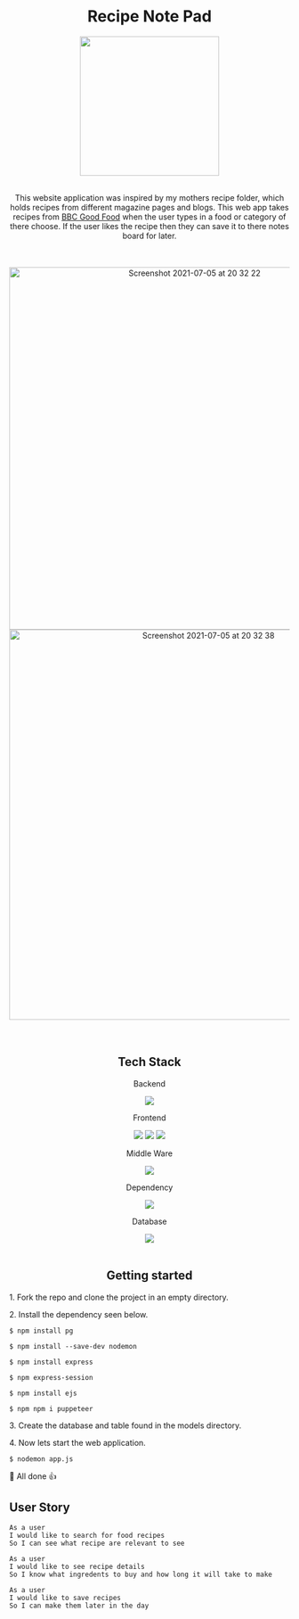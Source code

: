 <h1 align="center">Recipe Note Pad</h1>   

<div align="center"><img width="250" src="https://user-images.githubusercontent.com/71974361/124639481-1f78ec80-de84-11eb-8be6-aea7d2f2eb21.gif"></div>
</br>
<p align="center">This website application was inspired by my mothers recipe folder, which holds recipes from different magazine pages and blogs. This web app takes recipes from <a href="https://www.bbcgoodfood.com/">BBC Good Food</a> when the user types in a food or category of there choose. If the user likes the recipe then they can save it to there notes board for later.</p>   
</br> 
</br>
<div align="center"><img width="650" alt="Screenshot 2021-07-05 at 20 32 22" src="https://user-images.githubusercontent.com/71974361/124512447-4d045e00-ddd0-11eb-83bf-9eadefdca7b8.png"></div>  

<div align="center"><img width="700" alt="Screenshot 2021-07-05 at 20 32 38" src="https://user-images.githubusercontent.com/71974361/124512557-9359bd00-ddd0-11eb-85d9-97e904a7470b.png"></div>
</br>
</br>
<h2 align="center">Tech Stack</h2> 

<p align="center">Backend</p>  

<p align="center"><img src="https://img.shields.io/badge/-node-black?logo=node.js&logoColor=green"></p>

<p align="center">Frontend</p>

<div align="center"><img src="https://img.shields.io/badge/-HTML5-black?logo=HTML5&logoColor=orange"> <img src="https://img.shields.io/badge/-CSS3-black?logo=CSS3&logoColor=blue"> <img src="https://img.shields.io/badge/-ejs-black?logo=ejs&logoColor=red"></div>

<p align="center">Middle Ware</p> 

<div align="center"><img src="https://img.shields.io/badge/-express-black?logo=express&logoColor=white"></div> 

<p align="center">Dependency</p> 

<div align="center"><img src="https://img.shields.io/badge/-puppeteer-black?logo=puppeteer&logoColor=lightblue"></div> 

<p align="center">Database</p> 

<div align="center"><img src="https://img.shields.io/badge/-postgreSQL-black?logo=postgreSQL&logoColor=lightgrey"></div>
</br>
<h2 align="center">Getting started</h2>  

<p>1. Fork the repo and clone the project in an empty directory.</p>

<p>2. Install the dependency seen below.</p> 

``` 
$ npm install pg 
``` 
``` 
$ npm install --save-dev nodemon
```  
``` 
$ npm install express
``` 
``` 
$ npm express-session
``` 
```
$ npm install ejs
``` 
``` 
$ npm npm i puppeteer
```  

<p>3. Create the database and table found in the models directory.</p>

<p>4. Now lets start the web application.</p>   

``` 
$ nodemon app.js 
```   

<p>👏 All done 👍</p>

<h2>User Story</h2> 

``` 
As a user 
I would like to search for food recipes 
So I can see what recipe are relevant to see
``` 

``` 
As a user 
I would like to see recipe details 
So I know what ingredents to buy and how long it will take to make 
``` 

```
As a user 
I would like to save recipes 
So I can make them later in the day
``` 


